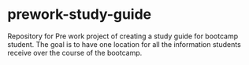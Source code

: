 # prework-study-guide
Repository for Pre work project of creating a study guide for bootcamp student. The goal is to have one location for all the information students receive over the course of the bootcamp. 
